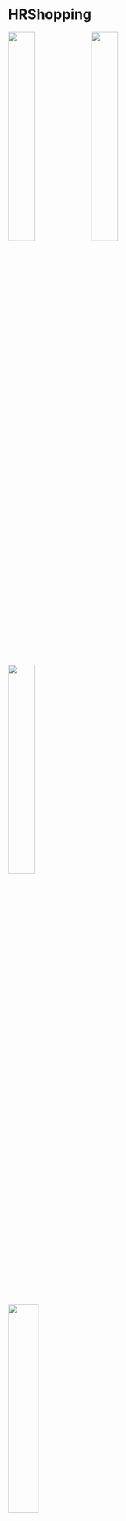 # HRShopping



<img src="https://github.com/qqhahaboy/HRShopping/raw/master/app/images/image2.jpg" width="33%" height="33%"> <img src="https://github.com/qqhahaboy/HRShopping/raw/master/app/images/image5.png" width="33%" height="33%"> <img src="https://github.com/qqhahaboy/HRShopping/raw/master/app/images/image6.png" width="33%" height="33%">
 
  
<img src="https://github.com/qqhahaboy/HRShopping/raw/master/app/images/image7.png" width="35%" height="33%">

整体框架 : MVP

图片加载库: Glide

网络请求库: Retrofit + OkHttp

### 一些有趣的地方:
 * 在编写加载头像图片代码的时候，经常会出现OOM(out of memory) 导致程序崩掉。
   
  解决方法: [封装了一个工具类](/app/src/main/java/com/example/helloworld/huaruanshopping/util/createBitmapUtil.java/)，在加载头像图片时利用 BitmapFactory.Options()的inSampleSize属性,先压缩图片的比例，再加载

* 存储用户的地址，
<img src="https://github.com/qqhahaboy/HRShopping/raw/master/app/images/image8.png" width="33%" height="33%">   

2017-4-17  修复购物车选择购买商品时的一些bug,添加显示购物车待付款的金额, 添加支付时向后台发送请求

2017-4-14  修复首页显示bug，添加完成交易的订单可以评论或追评的功能,添加PhotoView 浏览图片

2017-4-12  完善了提交评论的功能
